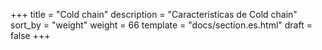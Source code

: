 +++
title = "Cold chain"
description = "Características de Cold chain"
sort_by = "weight"
weight = 66
template = "docs/section.es.html"
draft = false
+++
